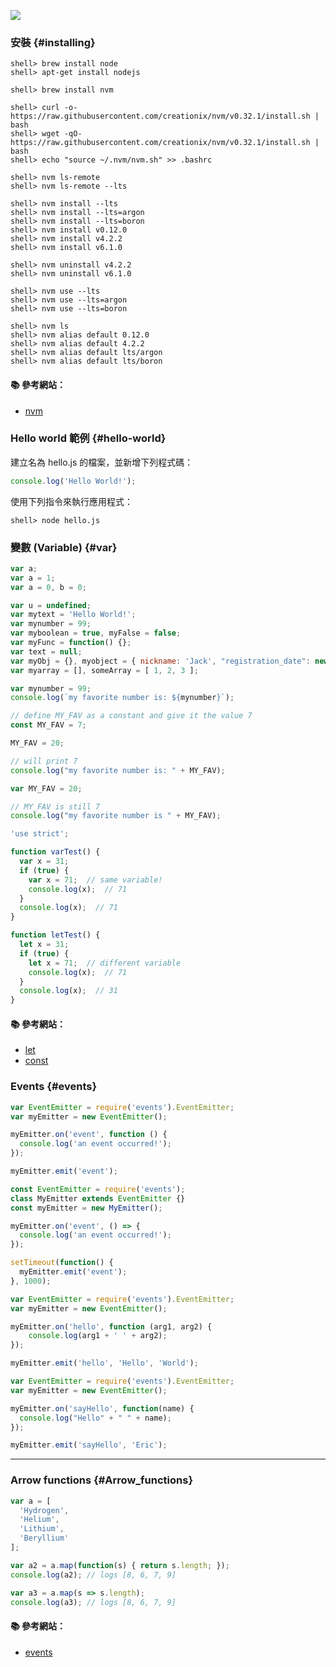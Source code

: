 ![](https://assets-cdn.github.com/images/modules/site/node_logo.png?sn?sn)

### 安裝 {#installing}

```console
shell> brew install node
shell> apt-get install nodejs
```

```console
shell> brew install nvm
```

```console
shell> curl -o- https://raw.githubusercontent.com/creationix/nvm/v0.32.1/install.sh | bash
shell> wget -qO- https://raw.githubusercontent.com/creationix/nvm/v0.32.1/install.sh | bash
shell> echo "source ~/.nvm/nvm.sh" >> .bashrc
```

```console
shell> nvm ls-remote
shell> nvm ls-remote --lts

shell> nvm install --lts
shell> nvm install --lts=argon
shell> nvm install --lts=boron
shell> nvm install v0.12.0
shell> nvm install v4.2.2
shell> nvm install v6.1.0

shell> nvm uninstall v4.2.2
shell> nvm uninstall v6.1.0

shell> nvm use --lts
shell> nvm use --lts=argon
shell> nvm use --lts=boron

shell> nvm ls
shell> nvm alias default 0.12.0
shell> nvm alias default 4.2.2
shell> nvm alias default lts/argon
shell> nvm alias default lts/boron
```

#### :books: 參考網站：
- [nvm](https://github.com/creationix/nvm)


### Hello world 範例 {#hello-world}

建立名為 hello.js 的檔案，並新增下列程式碼：

```js
console.log('Hello World!');
```

使用下列指令來執行應用程式：

```
shell> node hello.js
```

### 變數 (Variable) {#var}

```js
var a;
var a = 1;
var a = 0, b = 0;

var u = undefined;
var mytext = 'Hello World!';
var mynumber = 99;
var myboolean = true, myFalse = false;
var myFunc = function() {};
var text = null;
var myObj = {}, myobject = { nickname: 'Jack', "registration_date": new Date(1995, 11, 25), "privileged_user": true };
var myarray = [], someArray = [ 1, 2, 3 ];
```

```js
var mynumber = 99;
console.log(`my favorite number is: ${mynumber}`);
```

```js
// define MY_FAV as a constant and give it the value 7
const MY_FAV = 7;

MY_FAV = 20;

// will print 7
console.log("my favorite number is: " + MY_FAV);

var MY_FAV = 20; 

// MY_FAV is still 7
console.log("my favorite number is " + MY_FAV);
```

``` .js
'use strict';

function varTest() {
  var x = 31;
  if (true) {
    var x = 71;  // same variable!
    console.log(x);  // 71
  }
  console.log(x);  // 71
}

function letTest() {
  let x = 31;
  if (true) {
    let x = 71;  // different variable
    console.log(x);  // 71
  }
  console.log(x);  // 31
}
```

#### :books: 參考網站：
- [let](https://developer.mozilla.org/en-US/docs/Web/JavaScript/Reference/Statements/let)
- [const](https://developer.mozilla.org/en-US/docs/Web/JavaScript/Reference/Statements/const)



### Events {#events}

```js
var EventEmitter = require('events').EventEmitter;
var myEmitter = new EventEmitter(); 

myEmitter.on('event', function () {
  console.log('an event occurred!'); 
});

myEmitter.emit('event');
```

```js
const EventEmitter = require('events');
class MyEmitter extends EventEmitter {}
const myEmitter = new MyEmitter();

myEmitter.on('event', () => {
  console.log('an event occurred!');
});

setTimeout(function() {
  myEmitter.emit('event');
}, 1000);
```

```js
var EventEmitter = require('events').EventEmitter;
var myEmitter = new EventEmitter();

myEmitter.on('hello', function (arg1, arg2) {
    console.log(arg1 + ' ' + arg2);
});

myEmitter.emit('hello', 'Hello', 'World');
```

```js
var EventEmitter = require('events').EventEmitter;
var myEmitter = new EventEmitter();

myEmitter.on('sayHello', function(name) {
  console.log("Hello" + " " + name);
});

myEmitter.emit('sayHello', 'Eric');
```
---

### Arrow functions {#Arrow_functions}

```js
var a = [
  'Hydrogen',
  'Helium',
  'Lithium',
  'Beryllium'
];

var a2 = a.map(function(s) { return s.length; });
console.log(a2); // logs [8, 6, 7, 9]

var a3 = a.map(s => s.length);
console.log(a3); // logs [8, 6, 7, 9]
```

#### :books: 參考網站：
- [events](https://nodejs.org/api/events.html)